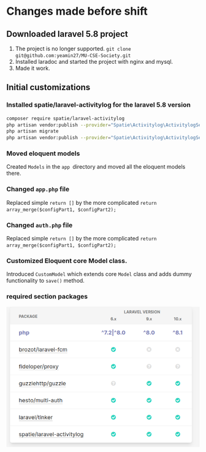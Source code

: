 # Changes made before shift

## Downloaded laravel 5.8 project
1. The project is no longer supported.
```git clone git@github.com:yeamin27/MU-CSE-Society.git```
2. Installed laradoc and started the project with nginx and mysql.
3. Made it work.

## Initial customizations
### Installed spatie/laravel-activitylog for the laravel 5.8 version
```bash
composer require spatie/laravel-activitylog
php artisan vendor:publish --provider="Spatie\Activitylog\ActivitylogServiceProvider" --tag="migrations"
php artisan migrate
php artisan vendor:publish --provider="Spatie\Activitylog\ActivitylogServiceProvider" --tag="config"
```

### Moved eloquent models

Created `Models` in the `app `directory and moved all the eloquent models there.

### Changed `app.php` file

Replaced simple `return []` by the more complicated `return array_merge($configPart1, $configPart2);`

### Changed `auth.php` file

Replaced simple `return []` by the more complicated `return array_merge($configPart1, $configPart2);`

### Customized Eloquent core Model class.

Introduced `CustomModel` which extends core `Model` class and adds dummy functionality to `save()` method.

### required section packages

![img.png](resources/docs/img.png)
